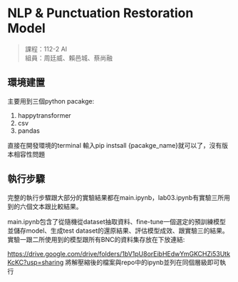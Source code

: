 # NLP & Punctuation Restoration Model
> 課程：112-2 AI  
> 組員：周廷威、賴邑城、蔡尚融

## 環境建置
主要用到三個python pacakge:
1. happytransformer
2. csv
3. pandas
   
直接在開發環境的terminal 輸入pip instsall {pacakge_name}就可以了，沒有版本相容性問題

## 執行步驟
完整的執行步驟跟大部分的實驗結果都在main.ipynb，lab03.ipynb有實驗三所用到的六個文本跟比較結果。

main.ipynb包含了從隨機從dataset抽取資料、fine-tune一個選定的預訓練模型並儲存model、生成test dataset的還原結果、評估模型成效、跟實驗三的結果。實驗一跟二所使用到的模型跟所有BNC的資料集存放在下放連結:

https://drive.google.com/drive/folders/1bV1pU8orEibHEdwYmGKCHZi53UtkKcKC?usp=sharing
將解壓縮後的檔案與repo中的ipynb並列在同個層級即可執行


